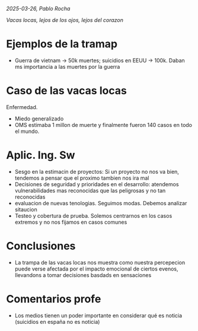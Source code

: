 *2025-03-26, Pablo Rocha*

*Vacas locas, lejos de los ojos, lejos del corazon*

# Ejemplos de la tramap
- Guerra de vietnam -> 50k muertes; suicidios en EEUU -> 100k. Daban ms importancia a las muertes por la guerra

# Caso de las vacas locas
Enfermedad.

- Miedo generalizado
- OMS estimaba 1 millon de muerte y finalmente fueron 140 casos en todo el mundo.

# Aplic. Ing. Sw
- Sesgo en la estimacin de proyectos: Si un proyecto no nos va bien, tendemos a pensar que el proximo tambien nos ira mal
- Decisiones de seguridad y prioridades en el desarrollo: atendemos vulnerabilidades mas reconocidas que las peligrosas y no tan reconocidas
- evaluacion de nuevas tenologias. Seguimos modas. Debemos analizar sitaucion
- Testeo y cobertura de prueba. Solemos centrarnos en los casos extremos y no nos fijamos en casos comunes

# Conclusiones
- La trampa de las vacas locas nos muestra como nuestra percepecion puede verse afectada por el impacto emocional de ciertos evenos, llevandons a tomar decisiones basdads en sensaciones

# Comentarios profe
- Los medios tienen un poder importante en considerar qué es noticia (suicidios en españa no es noticia)
